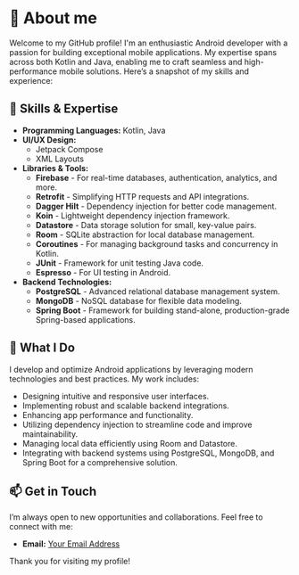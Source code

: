 # 🚀 About me

Welcome to my GitHub profile! I'm an enthusiastic Android developer with a passion for building exceptional mobile applications. My expertise spans across both Kotlin and Java, enabling me to craft seamless and high-performance mobile solutions. Here’s a snapshot of my skills and experience:

## 🌟 Skills & Expertise

- **Programming Languages:** Kotlin, Java
- **UI/UX Design:**
  - Jetpack Compose
  - XML Layouts
- **Libraries & Tools:**
  - **Firebase** - For real-time databases, authentication, analytics, and more.
  - **Retrofit** - Simplifying HTTP requests and API integrations.
  - **Dagger Hilt** - Dependency injection for better code management.
  - **Koin** - Lightweight dependency injection framework.
  - **Datastore** - Data storage solution for small, key-value pairs.
  - **Room** - SQLite abstraction for local database management.
  - **Coroutines** - For managing background tasks and concurrency in Kotlin.
  - **JUnit** - Framework for unit testing Java code.
  - **Espresso** - For UI testing in Android.
- **Backend Technologies:**
  - **PostgreSQL** - Advanced relational database management system.
  - **MongoDB** - NoSQL database for flexible data modeling.
  - **Spring Boot** - Framework for building stand-alone, production-grade Spring-based applications.

## 🔧 What I Do

I develop and optimize Android applications by leveraging modern technologies and best practices. My work includes:

- Designing intuitive and responsive user interfaces.
- Implementing robust and scalable backend integrations.
- Enhancing app performance and functionality.
- Utilizing dependency injection to streamline code and improve maintainability.
- Managing local data efficiently using Room and Datastore.
- Integrating with backend systems using PostgreSQL, MongoDB, and Spring Boot for a comprehensive solution.

<!--## 🌐 Projects

Check out some of my notable projects:

- **[Project Name]** - Brief description of the project and the technologies used.
- **[Project Name]** - Brief description of the project and the technologies used.
- **[Project Name]** - Brief description of the project and the technologies used.

Feel free to explore my repositories to see detailed implementations and contributions! -->

## 📫 Get in Touch

I’m always open to new opportunities and collaborations. Feel free to connect with me:

- **Email:** [Your Email Address](mailto:amandeep@cybercomcreation.com)

Thank you for visiting my profile!
